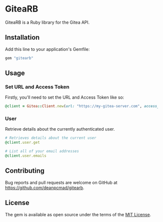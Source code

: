 # GiteaRB

GiteaRB is a Ruby library for the Gitea API.

## Installation

Add this line to your application's Gemfile:

```ruby
gem "gitearb"
```

## Usage

### Set URL and Access Token

Firstly, you'll need to set the URL and Access Token like so:

```ruby
@client = Gitea::Client.new(url: "https://my-gitea-server.com", access_token: "")
```

### User

Retrieve details about the currently authenticated user.

```ruby
# Retrieves details about the current user
@client.user.get

# List all of your email addresses
@client.user.emails
```

## Contributing

Bug reports and pull requests are welcome on GitHub at https://github.com/deanpcmad/gitearb.

## License

The gem is available as open source under the terms of the [MIT License](https://opensource.org/licenses/MIT).
